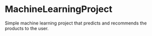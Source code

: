# MachineLearningProject
Simple machine learning project that predicts and recommends the products to the user.
